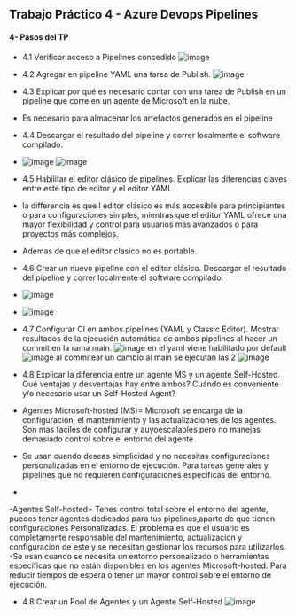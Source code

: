 ## Trabajo Práctico 4 - Azure Devops Pipelines

#### 4- Pasos del TP
 - 4.1 Verificar acceso a Pipelines concedido
   ![image](https://github.com/user-attachments/assets/4590d0dd-39e1-4bbf-8354-8ee1a1bb3880)

 - 4.2 Agregar en pipeline YAML una tarea de Publish.
   ![image](https://github.com/user-attachments/assets/7511e20e-97c4-4760-a1a7-0fb4cb19c602)

 - 4.3 Explicar por qué es necesario contar con una tarea de Publish en un pipeline que corre en un agente de Microsoft en la nube.
 - Es necesario para almacenar los artefactos generados en el pipeline
 - 4.4 Descargar el resultado del pipeline y correr localmente el software compilado.
 - ![image](https://github.com/user-attachments/assets/1532ebf7-8eb2-45e6-a2da-a15427f77da1)
![image](https://github.com/user-attachments/assets/85d3b475-bc62-4628-8df1-eb927e3f615a)

 - 4.5 Habilitar el editor clásico de pipelines. Explicar las diferencias claves entre este tipo de editor y el editor YAML.
 - la differencia es que l editor clásico es más accesible para principiantes o para configuraciones simples, mientras que el editor YAML ofrece una mayor flexibilidad y control para usuarios más avanzados o para proyectos más complejos.
 - Ademas de que el editor clasico no es portable.

 - 4.6 Crear un nuevo pipeline con el editor clásico. Descargar el resultado del pipeline y correr localmente el software compilado.
 - ![image](https://github.com/user-attachments/assets/12bd8ca2-1790-4e55-8b53-d2b5e05f6e84)
 - ![image](https://github.com/user-attachments/assets/457c9474-dfa8-4495-a37f-0c19e03cddd3)

 - 4.7 Configurar CI en ambos pipelines (YAML y Classic Editor). Mostrar resultados de la ejecución automática de ambos pipelines al hacer un commit en la rama main.
   ![image](https://github.com/user-attachments/assets/e4f9fe24-bbe4-41fe-be7d-3770e1b45e9d)
   en el yaml viene habilitado por default
   ![image](https://github.com/user-attachments/assets/20307423-c0aa-4239-bbb7-eb8678493798)
   al commitear un cambio al main se ejecutan las 2
   ![image](https://github.com/user-attachments/assets/178ea65e-7d54-4ade-84d7-5d0649ff1299)



 - 4.8 Explicar la diferencia entre un agente MS y un agente Self-Hosted. Qué ventajas y desventajas hay entre ambos? Cuándo es conveniente y/o necesario usar un Self-Hosted Agent?
 - Agentes Microsoft-hosted (MS)= Microsoft se encarga de la configuración, el mantenimiento y las actualizaciones de los agentes. Son mas faciles de configurar y auyoescalables pero no manejas demasiado control sobre el entorno del agente
 - Se usan cuando deseas simplicidad y no necesitas configuraciones personalizadas en el entorno de ejecución. Para tareas generales y pipelines que no requieren configuraciones específicas del entorno.
 - 
 -Agentes Self-hosted= Tenes control total sobre el entorno del agente, puedes tener agentes dedicados para tus pipelines,aparte de que tienen configuraciones Personalizadas. El problema es que el usuario es completamente responsable del mantenimiento, actualizacion y configuracion de este y se necesitan gestionar los recursos para utilizarlos.
 -Se usan cuando se necesita un entorno personalizado o herramientas específicas que no están disponibles en los agentes Microsoft-hosted. Para reducir tiempos de espera o tener un mayor control sobre el entorno de ejecución.
 - 4.8 Crear un Pool de Agentes y un Agente Self-Hosted
   ![image](https://github.com/user-attachments/assets/ffa23079-ec89-416a-9b38-1f99046ce478)

